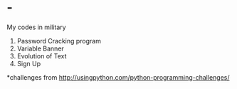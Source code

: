 # -
My codes in military

1. Password Cracking program
2. Variable Banner
3. Evolution of Text
4. Sign Up

*challenges from
http://usingpython.com/python-programming-challenges/
